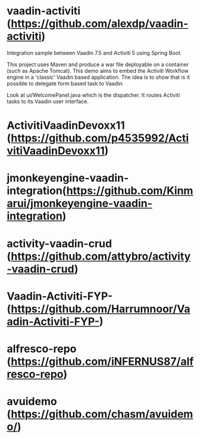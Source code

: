 # vaadin-activiti (https://github.com/alexdp/vaadin-activiti)
Integration sample between Vaadin 7.5 and Activiti 5 using Spring Boot.

This project uses Maven and produce a war file deployable on a container (such as Apache Tomcat).
This demo aims to embed the Activiti Workflow engine in a 'classic' Vaadin based application.
The idea is to show that is it possible to delegate form based task to Vaadin.

Look at ui/WelcomePanel.java which is the dispatcher. It routes Activiti tasks to its Vaadin user interface.  

# ActivitiVaadinDevoxx11 (https://github.com/p4535992/ActivitiVaadinDevoxx11)

# jmonkeyengine-vaadin-integration(https://github.com/Kinmarui/jmonkeyengine-vaadin-integration)

# activity-vaadin-crud (https://github.com/attybro/activity-vaadin-crud)

# Vaadin-Activiti-FYP- (https://github.com/Harrumnoor/Vaadin-Activiti-FYP-)

# alfresco-repo (https://github.com/iNFERNUS87/alfresco-repo)

# avuidemo (https://github.com/chasm/avuidemo/)
